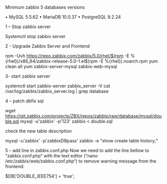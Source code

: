 Minimum zabbix 5 databases versions 

•	MySQL 5.5.62
•	MariaDB 10.0.37
•	PostgreSQL 9.2.24


1 – Stop zabbix server 

Systemctl stop zabbix server 

2 - Upgrade Zabbix Server and Frontend

rpm -Uvh https://repo.zabbix.com/zabbix/5.0/rhel/$(rpm -E %{rhel})/x86_64/zabbix-release-5.0-1.el$(rpm -E %{rhel}).noarch.rpm
yum clean all
yum zabbix-server-mysql zabbix-web-mysql


3- start zabbix server

systemctl start zabbix-server
zabbix_server -V
cat /var/log/zabbix/zabbix_server.log | grep database



4 – patch dbfix sql

wget https://git.zabbix.com/projects/ZBX/repos/zabbix/raw/database/mysql/double.sql
mysql -u'zabbix' -p'123' zabbix < double.sql


check the new table description

mysql -u'zabbix' -p'zabbixDBpass' zabbix -e "show create table history;"

5 – add line in zabbix.conf.php
Now we need to add the line bellow to “zabbix.conf.php” with the text editor (“nano /etc/zabbix/web/zabbix.conf.php“) to remove warning message from the frontend:

$DB['DOUBLE_IEEE754'] = 'true';
